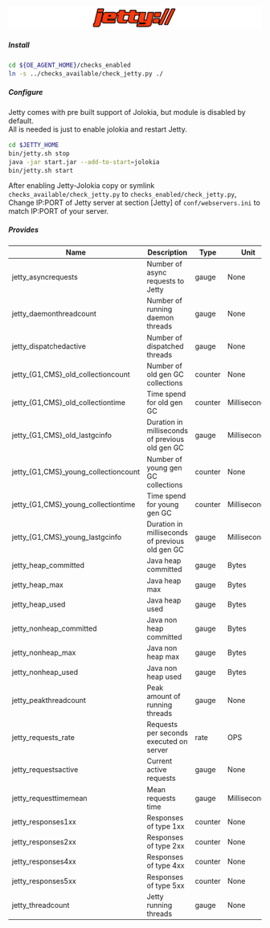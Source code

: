 ![Jetty](../../images/jetty.png)

##### **Install**

```bash
cd ${OE_AGENT_HOME}/checks_enabled
ln -s ../checks_available/check_jetty.py ./
```

##### **Configure**


Jetty comes with pre built support of Jolokia, but module is disabled by default.    
All is needed is just to enable jolokia and restart Jetty.  

```bash
cd $JETTY_HOME
bin/jetty.sh stop
java -jar start.jar --add-to-start=jolokia
bin/jetty.sh start
```

After enabling Jetty-Jolokia copy or symlink `checks_available/check_jetty.py` to `checks_enabled/check_jetty.py`,
Change IP:PORT of Jetty server at section [Jetty] of `conf/webservers.ini`  to match IP:PORT of your server.  

##### **Provides**

| Name  | Description | Type | Unit|
| ------------- | ------------- |------------- |------------- |
|jetty_asyncrequests|Number of async requests to Jetty |gauge|None|
|jetty_daemonthreadcount|Number of running daemon threads |gauge|None|
|jetty_dispatchedactive|Number of dispatched threads |gauge|None|
|jetty_{G1,CMS}_old_collectioncount|Number of old gen GC collections |counter|None|
|jetty_{G1,CMS}_old_collectiontime|Time spend for old gen GC|counter|Milliseconds |
|jetty_{G1,CMS}_old_lastgcinfo|Duration in milliseconds of previous old gen GC |gauge|Milliseconds |
|jetty_{G1,CMS}_young_collectioncount|Number of young gen GC collections |counter|None|
|jetty_{G1,CMS}_young_collectiontime|Time spend for young gen GC|counter|Milliseconds |
|jetty_{G1,CMS}_young_lastgcinfo|Duration in milliseconds of previous old gen GC |gauge|Milliseconds |
|jetty_heap_committed|Java heap committed |gauge|Bytes|
|jetty_heap_max|Java heap max|gauge|Bytes|
|jetty_heap_used|Java heap used|gauge|Bytes|
|jetty_nonheap_committed|Java non heap committed |gauge|Bytes|
|jetty_nonheap_max|Java non  heap max|gauge|Bytes|
|jetty_nonheap_used|Java non heap used|gauge|Bytes|
|jetty_peakthreadcount|Peak amount of running threads |gauge|None|
|jetty_requests_rate|Requests per seconds executed on server|rate|OPS|
|jetty_requestsactive|Current active requests |gauge|None|
|jetty_requesttimemean|Mean requests time |gauge|Milliseconds |
|jetty_responses1xx|Responses of type 1xx |counter|None|
|jetty_responses2xx|Responses of type 2xx |counter|None|
|jetty_responses4xx|Responses of type 4xx |counter|None|
|jetty_responses5xx|Responses of type 5xx |counter|None|
|jetty_threadcount|Jetty running threads |gauge|None|


